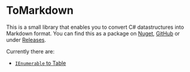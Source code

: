 # ToMarkdown

This is a small library that enables you to convert C# datastructures into Markdown format.
You can find this as a package on [Nuget](https://www.nuget.org/packages/ToMarkdown/), [GitHub](https://github.com/kris701/ToMarkdown/pkgs/nuget/ToMarkdown) or under [Releases](https://github.com/kris701/ToMarkdown/releases).

Currently there are:
* [`IEnumerable` to Table](./ToMarkdown/Tables/Extensions.cs)
